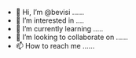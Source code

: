 - 👋 Hi, I’m @bevisi ......
- 👀 I’m interested in ....
- 🌱 I’m currently learning .....
- 💞️ I’m looking to collaborate on ......
- 📫 How to reach me ......

<!---
bevisi/bevisi is a ✨ special ✨ repository because its `README.md` (this file) appears on your GitHub profile.
You can click the Preview link to take a look at your changes.
--->
